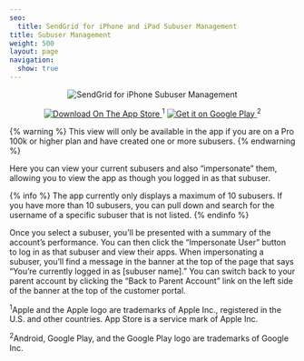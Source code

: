 ```yaml
---
seo:
  title: SendGrid for iPhone and iPad Subuser Management
title: Subuser Management
weight: 500
layout: page
navigation:
  show: true
---
```


<p style="text-align:center">
	<img src="{{root_url}}/images/sendgrid_for_iphone_subuser.gif" alt="SendGrid for iPhone Subuser Management" style="display:inline"/>
</p>

<p style="text-align:center">
	<a href="https://itunes.apple.com/us/app/sendgrid/id916808878?mt=8" target="_blank">
		<img src="{{root_url}}/images/download_app_store.svg" alt="Download On The App Store" style="display:inline;border:none;" />
	</a><sup>1</sup>
<a href="https://play.google.com/store/apps/details?id=com.sendgrid.android.sendgrid.app&utm_source=global_co&utm_medium=prtnr&utm_content=Mar2515&utm_campaign=PartBadge&pcampaignid=MKT-Other-global-all-co-prtnr-py-PartBadge-Mar2515-1">
	<img alt="Get it on Google Play" src="https://play.google.com/intl/en_us/badges/images/generic/en-play-badge.png" />
</a>	
<sup>2</sup>
</p>

{% warning %}
This view will only be available in the app if you are on a Pro 100k or higher plan and have created one or more subusers.
{% endwarning %}

Here you can view your current subusers and also “impersonate” them, allowing you to view the app as though you logged in as that subuser.

{% info %}
The app currently only displays a maximum of 10 subusers. If you have more than 10 subusers, you can pull down and search for the username of a specific subuser that is not listed.
{% endinfo %}

Once you select a subuser, you’ll be presented with a summary of the account’s performance. You can then click the “Impersonate User” button to log in as that subuser and view their apps. When impersonating a subuser, you’ll find a message in the banner at the top of the page that says “You’re currently logged in as [subuser name].” You can switch back to your parent account by clicking the “Back to Parent Account” link on the left side of the banner at the top of the customer portal.

<p class="small">
  <sup>1</sup>Apple and the Apple logo are trademarks of Apple Inc., registered in the U.S. and other countries. App Store is a service mark of Apple Inc.
</p>
<p class="small">
  <sup>2</sup>Android, Google Play, and the Google Play logo are trademarks of Google Inc.
</p>
